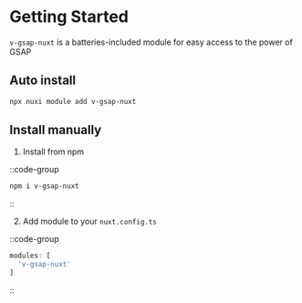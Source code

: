 # Getting Started

`v-gsap-nuxt` is a batteries-included module for easy access to the power of GSAP


## Auto install


```bash [npx]
npx nuxi module add v-gsap-nuxt
```


## Install manually

1. Install from npm

::code-group

  ```bash [npm]
  npm i v-gsap-nuxt
  ```
::

2. Add module to your `nuxt.config.ts`

::code-group

  ```ts [nuxt.config.ts]
  modules: [
    'v-gsap-nuxt'
  ]
  ```
::